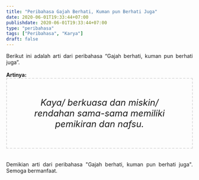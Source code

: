 ```yaml
---
title: "Peribahasa Gajah Berhati, Kuman pun Berhati Juga"
date: 2020-06-01T19:33:44+07:00
publishdate: 2020-06-01T19:33:44+07:00
type: "peribahasa"
tags: ["Peribahasa", "Karya"]
draft: false
---
```


<div dir="ltr" style="text-align: left;" trbidi="on"><div style="text-align: justify;">Berikut ini adalah arti dari peribahasa “Gajah berhati, kuman pun berhati juga”.</div><br /><div style="text-align: justify;"><b>Artinya:</b></div><div style="border: 2px dashed #ddd; font-size: 24px; height: auto; margin: 0 auto; padding: 50px; text-align: center; width: auto;"><i>Kaya/ berkuasa dan miskin/ rendahan sama-sama memiliki pemikiran dan nafsu.</i></div><br /><br /><div style="text-align: justify;">Demikian arti dari peribahasa "Gajah berhati, kuman pun berhati juga". Semoga bermanfaat.</div></div>
